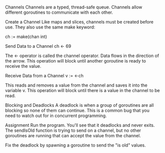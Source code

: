 Channels
Channels are a typed, thread-safe queue. Channels allow different goroutines to communicate with each other.

Create a Channel
Like maps and slices, channels must be created before use. They also use the same make keyword:

ch := make(chan int)

Send Data to a Channel
ch <- 69

The <- operator is called the channel operator. Data flows in the direction of the arrow. This operation will block until another goroutine is ready to receive the value.

Receive Data from a Channel
v := <-ch

This reads and removes a value from the channel and saves it into the variable v. This operation will block until there is a value in the channel to be read.

Blocking and Deadlocks
A deadlock is when a group of goroutines are all blocking so none of them can continue. This is a common bug that you need to watch out for in concurrent programming.

Assignment
Run the program. You'll see that it deadlocks and never exits. The sendIsOld function is trying to send on a channel, but no other goroutines are running that can accept the value from the channel.

Fix the deadlock by spawning a goroutine to send the "is old" values.